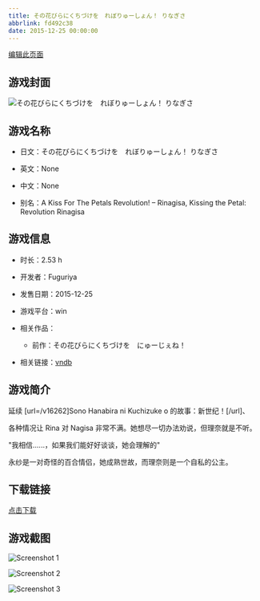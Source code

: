 ```yaml
---
title: その花びらにくちづけを　れぼりゅーしょん！ りなぎさ
abbrlink: fd492c38
date: 2015-12-25 00:00:00
---
```

[编辑此页面](https://github.com/ACG-3/ADV3-source/blob/main/source/_posts/games/%E3%81%9D%E3%81%AE%E8%8A%B1%E3%81%B3%E3%82%89%E3%81%AB%E3%81%8F%E3%81%A1%E3%81%A5%E3%81%91%E3%82%92%E3%80%80%E3%82%8C%E3%81%BC%E3%82%8A%E3%82%85%E3%83%BC%E3%81%97%E3%82%87%E3%82%93%EF%BC%81%20%E3%82%8A%E3%81%AA%E3%81%8E%E3%81%95.md)

## 游戏封面

![その花びらにくちづけを　れぼりゅーしょん！ りなぎさ](https://pan.timero.xyz/d/onedrive/img_lib_001/%E3%81%9D%E3%81%AE%E8%8A%B1%E3%81%B3%E3%82%89%E3%81%AB%E3%81%8F%E3%81%A1%E3%81%A5%E3%81%91%E3%82%92%E3%80%80%E3%82%8C%E3%81%BC%E3%82%8A%E3%82%85%E3%83%BC%E3%81%97%E3%82%87%E3%82%93%EF%BC%81%20%E3%82%8A%E3%81%AA%E3%81%8E%E3%81%95_cover.avif)


## 游戏名称

- 日文：その花びらにくちづけを　れぼりゅーしょん！ りなぎさ
- 英文：None
- 中文：None

- 别名：A Kiss For The Petals Revolution! – Rinagisa, Kissing the Petal: Revolution Rinagisa


## 游戏信息

- 时长：2.53 h
- 开发者：Fuguriya
- 发售日期：2015-12-25
- 游戏平台：win
- 相关作品：
   - 前作：その花びらにくちづけを　にゅーじぇね！

- 相关链接：[vndb](https://vndb.org/v18754)


## 游戏简介

延续 [url=/v16262]Sono Hanabira ni Kuchizuke o 的故事：新世纪！[/url]、

各种情况让 Rina 对 Nagisa 非常不满。她想尽一切办法劝说，但理奈就是不听。

"我相信......，如果我们能好好谈谈，她会理解的"

永纱是一对奇怪的百合情侣，她成熟世故，而理奈则是一个自私的公主。




## 下载链接

[点击下载](https://pan.timero.xyz/onedrive/adv_lib_001/%E3%81%9D%E3%81%AE%E8%8A%B1%E3%81%B3%E3%82%89%E3%81%AB%E3%81%8F%E3%81%A1%E3%81%A5%E3%81%91%E3%82%92%E3%80%80%E3%82%8C%E3%81%BC%E3%82%8A%E3%82%85%E3%83%BC%E3%81%97%E3%82%87%E3%82%93%EF%BC%81%20%E3%82%8A%E3%81%AA%E3%81%8E%E3%81%95)


## 游戏截图


![Screenshot 1](https://pan.timero.xyz/d/onedrive/img_lib_001/%E3%81%9D%E3%81%AE%E8%8A%B1%E3%81%B3%E3%82%89%E3%81%AB%E3%81%8F%E3%81%A1%E3%81%A5%E3%81%91%E3%82%92%E3%80%80%E3%82%8C%E3%81%BC%E3%82%8A%E3%82%85%E3%83%BC%E3%81%97%E3%82%87%E3%82%93%EF%BC%81%20%E3%82%8A%E3%81%AA%E3%81%8E%E3%81%95_Screenshot_1.avif)

![Screenshot 2](https://pan.timero.xyz/d/onedrive/img_lib_001/%E3%81%9D%E3%81%AE%E8%8A%B1%E3%81%B3%E3%82%89%E3%81%AB%E3%81%8F%E3%81%A1%E3%81%A5%E3%81%91%E3%82%92%E3%80%80%E3%82%8C%E3%81%BC%E3%82%8A%E3%82%85%E3%83%BC%E3%81%97%E3%82%87%E3%82%93%EF%BC%81%20%E3%82%8A%E3%81%AA%E3%81%8E%E3%81%95_Screenshot_2.avif)

![Screenshot 3](https://pan.timero.xyz/d/onedrive/img_lib_001/%E3%81%9D%E3%81%AE%E8%8A%B1%E3%81%B3%E3%82%89%E3%81%AB%E3%81%8F%E3%81%A1%E3%81%A5%E3%81%91%E3%82%92%E3%80%80%E3%82%8C%E3%81%BC%E3%82%8A%E3%82%85%E3%83%BC%E3%81%97%E3%82%87%E3%82%93%EF%BC%81%20%E3%82%8A%E3%81%AA%E3%81%8E%E3%81%95_Screenshot_3.avif)

